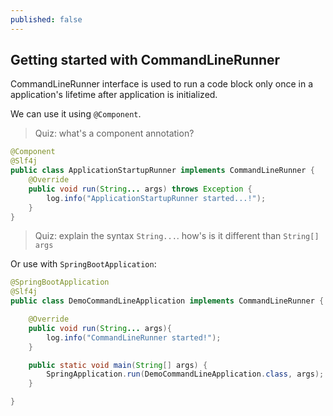 ```yaml
---
published: false
---
```


## Getting started with CommandLineRunner

CommandLineRunner interface is used to run a code block only once in a application's lifetime after application is initialized.

We can use it using `@Component`.

> Quiz: what's a component annotation?

```java
@Component
@Slf4j
public class ApplicationStartupRunner implements CommandLineRunner {
    @Override
    public void run(String... args) throws Exception {
        log.info("ApplicationStartupRunner started...!");
    }
}
```

> Quiz: explain the syntax `String...`. how's is it different than `String[] args` 

Or use with `SpringBootApplication`:


```java
@SpringBootApplication
@Slf4j
public class DemoCommandLineApplication implements CommandLineRunner {

	@Override
	public void run(String... args){
		log.info("CommandLineRunner started!");
	}

	public static void main(String[] args) {
		SpringApplication.run(DemoCommandLineApplication.class, args);
	}

}
```